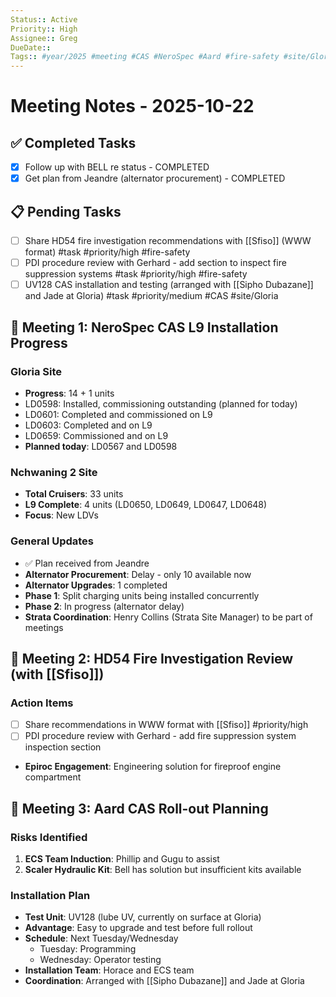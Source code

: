 ```yaml
---
Status:: Active
Priority:: High
Assignee:: Greg
DueDate::
Tags:: #year/2025 #meeting #CAS #NeroSpec #Aard #fire-safety #site/Gloria #site/Nchwaning2
---
```


# Meeting Notes - 2025-10-22

## ✅ Completed Tasks
- [x] Follow up with BELL re status - COMPLETED
- [x] Get plan from Jeandre (alternator procurement) - COMPLETED

## 📋 Pending Tasks
- [ ] Share HD54 fire investigation recommendations with [[Sfiso]] (WWW format) #task #priority/high #fire-safety
- [ ] PDI procedure review with Gerhard - add section to inspect fire suppression systems #task #priority/high #fire-safety
- [ ] UV128 CAS installation and testing (arranged with [[Sipho Dubazane]] and Jade at Gloria) #task #priority/medium #CAS #site/Gloria

## 📅 Meeting 1: NeroSpec CAS L9 Installation Progress

### Gloria Site
- **Progress**: 14 + 1 units
- LD0598: Installed, commissioning outstanding (planned for today)
- LD0601: Completed and commissioned on L9
- LD0603: Completed and on L9
- LD0659: Commissioned and on L9
- **Planned today**: LD0567 and LD0598

### Nchwaning 2 Site
- **Total Cruisers**: 33 units
- **L9 Complete**: 4 units (LD0650, LD0649, LD0647, LD0648)
- **Focus**: New LDVs

### General Updates
- ✅ Plan received from Jeandre
- **Alternator Procurement**: Delay - only 10 available now
- **Alternator Upgrades**: 1 completed
- **Phase 1**: Split charging units being installed concurrently
- **Phase 2**: In progress (alternator delay)
- **Strata Coordination**: Henry Collins (Strata Site Manager) to be part of meetings

## 📅 Meeting 2: HD54 Fire Investigation Review (with [[Sfiso]])

### Action Items
- [ ] Share recommendations in WWW format with [[Sfiso]] #priority/high
- [ ] PDI procedure review with Gerhard - add fire suppression system inspection section
- **Epiroc Engagement**: Engineering solution for fireproof engine compartment

## 📅 Meeting 3: Aard CAS Roll-out Planning

### Risks Identified
1. **ECS Team Induction**: Phillip and Gugu to assist
2. **Scaler Hydraulic Kit**: Bell has solution but insufficient kits available

### Installation Plan
- **Test Unit**: UV128 (lube UV, currently on surface at Gloria)
- **Advantage**: Easy to upgrade and test before full rollout
- **Schedule**: Next Tuesday/Wednesday
  - Tuesday: Programming
  - Wednesday: Operator testing
- **Installation Team**: Horace and ECS team
- **Coordination**: Arranged with [[Sipho Dubazane]] and Jade at Gloria 